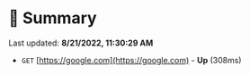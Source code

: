# 📖 Summary
Last updated: **8/21/2022, 11:30:29 AM**

- `GET` [https://google.com](https://google.com) - **Up** (308ms)
